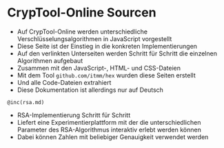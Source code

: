 # CrypTool-Online Sourcen
* Auf CrypTool-Online werden unterschiedliche
  Verschlüsselungsalgorithmen in JavaScript vorgestellt
* Diese Seite ist der Einstieg in die konkreten Implementierungen
* Auf den verlinkten Unterseiten werden Schritt für Schritt die
  einzelnen Algorithmen aufgebaut
* Zusammen mit den JavaScript-, HTML- und CSS-Dateien
* Mit dem Tool `github.com/itmm/hex` wurden diese Seiten erstellt
* Und alle Code-Dateien extrahiert
* Diese Dokumentation ist allerdings nur auf Deutsch

```
@inc(rsa.md)
```
* RSA-Implementierung Schritt für Schritt
* Liefert eine Experimentierplattform mit der die unterschiedlichen
  Parameter des RSA-Algorithmus interaktiv erlebt werden können
* Dabei können Zahlen mit beliebiger Genauigkeit verwendet werden

